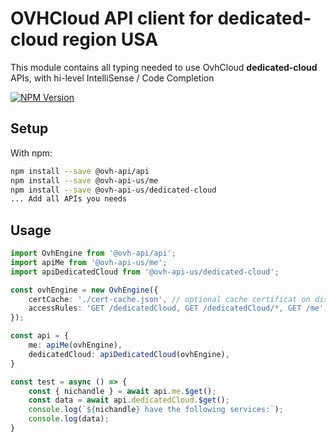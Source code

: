 # OVHCloud API client for **dedicated-cloud** region USA

This module contains all typing needed to use OvhCloud **dedicated-cloud** APIs, with hi-level IntelliSense / Code Completion

[![NPM Version](https://img.shields.io/npm/v/@ovh-api-us/dedicated-cloud.svg?style=flat)](https://www.npmjs.org/package/@ovh-api-us/dedicated-cloud)

## Setup

With npm:

```bash
npm install --save @ovh-api/api
npm install --save @ovh-api-us/me
npm install --save @ovh-api-us/dedicated-cloud
... Add all APIs you needs
```

## Usage

```typescript
import OvhEngine from '@ovh-api/api';
import apiMe from '@ovh-api-us/me';
import apiDedicatedCloud from '@ovh-api-us/dedicated-cloud';

const ovhEngine = new OvhEngine({ 
    certCache: './cert-cache.json', // optional cache certificat on disk.
    accessRules: 'GET /dedicatedCloud, GET /dedicatedCloud/*, GET /me', // optional limit the requested privileges.
});

const api = {
    me: apiMe(ovhEngine),
    dedicatedCloud: apiDedicatedCloud(ovhEngine),
}

const test = async () => {
    const { nichandle } = await api.me.$get();
    const data = await api.dedicatedCloud.$get();
    console.log(`${nichandle} have the following services:`);
    console.log(data);
}
```
